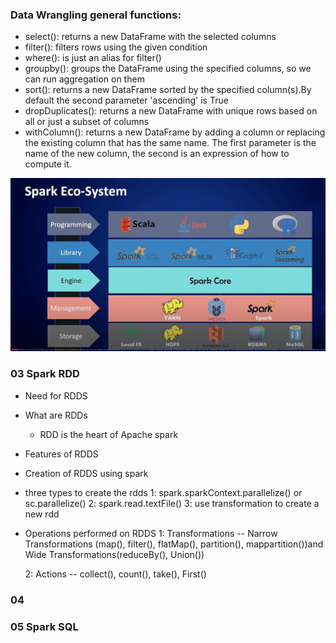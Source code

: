 ### Data Wrangling general functions:
* select(): returns a new DataFrame with the selected columns
* filter(): filters rows using the given condition
* where(): is just an alias for filter()
* groupby(): groups the DataFrame using the specified columns, so we can run aggregation on them
* sort(): returns a new DataFrame sorted by the specified column(s).By default the second parameter 'ascending' is True
* dropDuplicates(): returns a new DataFrame with unique rows based on all or just a subset of columns
* withColumn(): returns a new DataFrame by adding a column or replacing the existing column that has the same name. The first parameter is the name of the new column,
  the second is an expression of how to compute it.
  
![Spark Eco System](/sparkecosystem.png "Spark Eco System")

### 03 Spark RDD
* Need for RDDS
* What are RDDs
  * RDD is the heart of Apache spark
* Features of RDDS
* Creation of RDDS using spark
*  three types to create the rdds 
   1: spark.sparkContext.parallelize() or sc.parallelize()
   2: spark.read.textFile() 
   3: use transformation to create a new rdd
* Operations performed on RDDS
  1: Transformations -- Narrow Transformations (map(), filter(), flatMap(), partition(), mappartition())and Wide Transformations(reduceBy(), Union())
  
  2: Actions -- collect(), count(), take(), First()
### 04
### 05 Spark SQL

